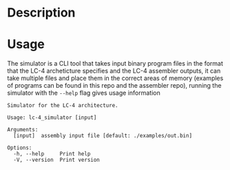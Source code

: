 # Description


# Usage
The simulator is a CLI tool that takes input binary program files in the format that the LC-4 archeticture specifies and the LC-4 assembler outputs, it can take multiple files and place them in the correct areas of memory  (examples of programs can be found in this repo and the assembler repo), running the simulator with the `--help` flag gives usage information

```
Simulator for the LC-4 architecture.

Usage: lc-4_simulator [input]

Arguments:
  [input]  assembly input file [default: ./examples/out.bin]

Options:
  -h, --help     Print help
  -V, --version  Print version
```
